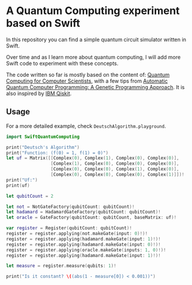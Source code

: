 # A Quantum Computing experiment based on Swift

In this repository you can find a simple quantum circuit simulator written in Swift.

Over time and as I learn more about quantum computing, I will add more Swift code to experiment with these concepts.

The code written so far is mostly based on the content of: [Quantum Computing for Computer Scientists](https://www.amazon.com/Quantum-Computing-Computer-Scientists-Yanofsky/dp/0521879965), with a few tips from [Automatic Quantum Computer Programming: A Genetic Programming Approach](https://www.amazon.com/Automatic-Quantum-Computer-Programming-Approach/dp/038736496X). It is also inspired by [IBM Qiskit](https://github.com/Qiskit/qiskit-terra).

## Usage

For a more detailed example, check `DeutschAlgorithm.playground`.

```swift
import SwiftQuantumComputing

print("Deutsch's Algorithm")
print("Function: (f(0) = 1, f(1) = 0)")
let uf = Matrix([[Complex(0), Complex(1), Complex(0), Complex(0)],
                 [Complex(1), Complex(0), Complex(0), Complex(0)],
                 [Complex(0), Complex(0), Complex(1), Complex(0)],
                 [Complex(0), Complex(0), Complex(0), Complex(1)]])!
print("Uf:")
print(uf)

let qubitCount = 2

let not = NotGateFactory(qubitCount: qubitCount)!
let hadamard = HadamardGateFactory(qubitCount: qubitCount)!
let oracle = GateFactory(qubitCount: qubitCount, baseMatrix: uf)!

var register = Register(qubitCount: qubitCount)!
register = register.applying(not.makeGate(input: 0)!)!
register = register.applying(hadamard.makeGate(input: 1)!)!
register = register.applying(hadamard.makeGate(input: 0)!)!
register = register.applying(oracle.makeGate(inputs: 1, 0)!)!
register = register.applying(hadamard.makeGate(input: 1)!)!

let measure = register.measure(qubits: 1)!

print("Is it constant? \((abs(1 - measure[0]) < 0.001))")
```